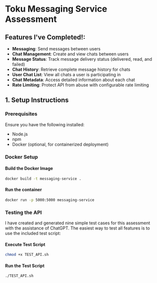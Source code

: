 # Toku Messaging Service Assessment

## Features I've Completed!:
- **Messaging**: Send messages between users
- **Chat Management**: Create and view chats between users
- **Message Status**: Track message delivery status (delivered, read, and failed)
- **Chat History**: Retrieve complete message history for chats
- **User Chat List**: View all chats a user is participating in
- **Chat Metadata**: Access detailed information about each chat
- **Rate Limiting**: Protect API from abuse with configurable rate limiting

## 1. Setup Instructions

### Prerequisites

Ensure you have the following installed:
- Node.js
- npm
- Docker (optional, for containerized deployment)

### Docker Setup
#### Build the Docker Image
```sh
docker build -t messaging-service .
```
#### Run the container
```sh
docker run -p 5000:5000 messaging-service
```

### Testing the API
I have created and generated nine simple test cases for this assessment with the assistance of ChatGPT.
The easiest way to test all features is to use the included test script:
#### Execute Test Script
```sh
chmod +x TEST_API.sh
```
#### Run the Test Script
```sh
./TEST_API.sh
```

